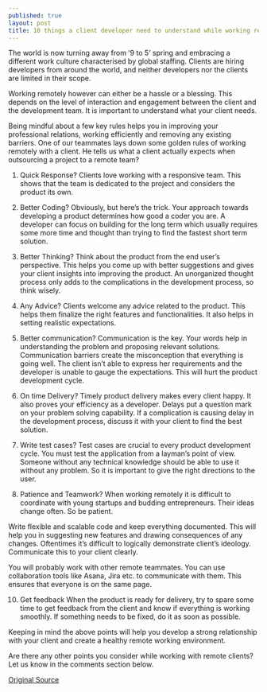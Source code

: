 ```yaml
---
published: true
layout: post
title: 10 things a client developer need to understand while working remotely 
---
```


The world is now turning away from ‘9 to 5’ spring and embracing a different work culture characterised by global staffing. Clients are hiring developers from around the world, and neither developers nor the clients are limited in their scope.

Working remotely however can either be a hassle or a blessing. This depends on the level of interaction and engagement between the client and the development team. It is important to understand what your client needs.




Being mindful about a few key rules helps you in improving your professional relations, working efficiently and removing any existing barriers. One of our teammates lays down some golden rules of working remotely with a client. He tells us what a client actually expects when outsourcing a project to a remote team?

1. Quick Response?
Clients love working with a responsive team. This shows that the team is dedicated to the project and considers the product its own.

2. Better Coding?
Obviously, but here’s the trick. Your approach towards developing a product determines how good a coder you are. A developer can focus on building for the long term which usually requires some more time and thought than trying to find the fastest short term solution.

3. Better Thinking?
Think about the product from the end user’s perspective. This helps you come up with better suggestions and gives your client insights into improving the product. An unorganized thought process only adds to the complications in the development process, so think wisely.


4. Any Advice?
Clients welcome any advice related to the product. This helps them finalize the right features and functionalities. It also helps in setting realistic expectations.

5. Better communication?
Communication is the key. Your words help in understanding the problem and proposing relevant solutions. Communication barriers create the misconception that everything is going well. The client isn’t able to express her requirements and the developer is unable to gauge the expectations. This will hurt the product development cycle.

6. On time Delivery?
Timely product delivery makes every client happy. It also proves your efficiency as a developer. Delays put a question mark on your problem solving capability. If a complication is causing delay in the development process, discuss it with your client to find the best solution.

8. Write test cases?
Test cases are crucial to every product development cycle. You must test the application from a layman’s point of view. Someone without any technical knowledge should be able to use it without any problem. So it is important to give the right directions to the user.

9. Patience and Teamwork?
When working remotely it is difficult to coordinate with young startups and budding entrepreneurs. Their ideas change often. So be patient.

Write flexible and scalable code and keep everything documented. This will help you in suggesting new features and drawing consequences of any changes. Oftentimes it’s difficult to logically demonstrate client’s ideology. Communicate this to your client clearly.

You will probably work with other remote teammates. You can use collaboration tools like Asana, Jira etc. to communicate with them. This ensures that everyone is on the same page.


10. Get feedback
When the product is ready for delivery, try to spare some time to get feedback from the client and know if everything is working smoothly. If something needs to be fixed, do it as soon as possible.

Keeping in mind the above points will help you develop a strong relationship with your client and create a healthy remote working environment.

Are there any other points you consider while working with remote clients? Let us know in the comments section below.

[Original Source](https://www.linkedin.com/pulse/20141113034206-205798158-10-things-a-client-developer-need-to-understand-while-working-remotely/)